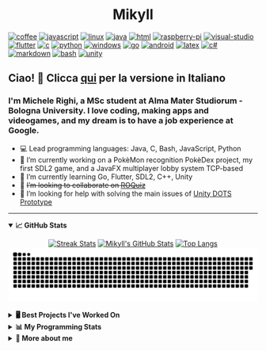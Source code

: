 <p align="center">
  <h1 align="center">Mikyll</h1>
</p>

[![coffee][coffee-shield]][coffee-url]
[![javascript][javascript-shield]][javascript-url]
[![linux][linux-shield]][linux-url]
[![java][java-shield]][java-url]
[![html][html-shield]][html-url]
[![raspberry-pi][raspberry-shield]][raspberry-url]
[![visual-studio][vs-shield]][vs-url]
[![flutter][flutter-shield]][flutter-url]
[![c][c-shield]][c-url]
[![python][python-shield]][python-url]
[![windows][windows-shield]][windows-url]
[![go][go-shield]][go-url]
[![android][android-shield]][android-url]
[![latex][latex-shield]][latex-url]
[![c#][c#-shield]][c#-url]
[![markdown][md-shield]][md-url]
[![bash][bash-shield]][bash-url]
[![unity][unity-shield]][unity-url]


## Ciao! 👋 Clicca [qui](https://github.com/mikyll/mikyll/blob/main/README.it.md) per la versione in Italiano

### I'm Michele Righi, a MSc student at Alma Mater Studiorum - Bologna University. I love coding, making apps and videogames, and my dream is to have a job experience at Google.
- 💻 Lead programming languages: Java, C, Bash, JavaScript, Python
- 🔭 I’m currently working on a PokèMon recognition PokèDex project, my first SDL2 game, and a JavaFX multiplayer lobby system TCP-based
- 🌱 I’m currently learning Go, Flutter, SDL2, C++, Unity
- 👯 ~~I’m looking to collaborate on [ROQuiz](https://github.com/mikyll/ROQuiz)~~
- 🤔 I’m looking for help with solving the main issues of [Unity DOTS Prototype](https://github.com/mikyll/UnityDOTS-Thesis/tree/main/DOTS%20Prototype)

-------

<details open="">
  <summary><b>📈 GitHub Stats</b></summary>
  <p align="center">
    <a href="https://github.com/mikyll/mikyll"><img alt="Streak Stats" src="https://github-readme-streak-stats.herokuapp.com/?user=mikyll&theme=light"/></a>
    <a href="https://github.com/mikyll/mikyll"><img alt="Mikyll's GitHub Stats" src="https://github-readme-stats.vercel.app/api?username=mikyll&show_icons=true" width=55%/></a>
    <a href="https://github.com/mikyll/mikyll"><img alt="Top Langs" src="https://github-readme-stats.vercel.app/api/top-langs/?username=mikyll&layout=compact&langs_count=8" width=40%/></a>
    <a href="https://github.com/mikyll/mikyll"><img alt="Snake animation" src="https://github.com/mikyll/mikyll/blob/output/github-contribution-grid-snake.svg"/></a>
  </p>
</details>

<details>
  <summary><b>🖥️ Best Projects I've Worked On</b></summary>
  
  <h3><a href="https://github.com/TryKatChup/Poke-Pi-Dex">Poké-Pi-Dex</a></h3>
  <a href="https://github.com/TryKatChup">TryKatChup</a> and I recreated a Pokédex clone, which recognizes pictures of Pokémon from the first generation, using a Convolutional Neural Network. It's built on Raspberry Pi4 with LCD display, PiCamera, speaker and some other components attached. The case is made of recycled cardboard. 🌱<br/>
  <p align="center">
    <a href="https://github.com/TryKatChup/Poke-Pi-Dex"><img alt="Poké-Pi-Dex" src="https://github.com/mikyll/mikyll/blob/main/gfx/Pok%C3%A9-Pi-Dex.png" width=50%/></a>
    <br/>
    Watch the <a href="https://www.youtube.com/watch?v=IkbLYq1PmRs">demo</a> on YouTube!
  </p>
</details>

<details>
  <summary><b>📊 My Programming Stats</b></summary>
  
  <!--START_SECTION:waka-->
![Code Time](http://img.shields.io/badge/Code%20Time-77%20hrs%2021%20mins-blue)

![Lines of code](https://img.shields.io/badge/From%20Hello%20World%20I%27ve%20Written-42%20Thousand%20lines%20of%20code-blue)

**I'm a Night 🦉** 

```text
🌞 Morning    72 commits     ██░░░░░░░░░░░░░░░░░░░░░░░   8.47% 
🌆 Daytime    245 commits    ███████░░░░░░░░░░░░░░░░░░   28.82% 
🌃 Evening    269 commits    ████████░░░░░░░░░░░░░░░░░   31.65% 
🌙 Night      264 commits    ███████░░░░░░░░░░░░░░░░░░   31.06%

```


📊 **This Week I Spent My Time On** 

```text
💬 Programming Languages: 
Go                       18 hrs 55 mins      ███████████████████████░░   93.15% 
Dart                     44 mins             █░░░░░░░░░░░░░░░░░░░░░░░░   3.63% 
XML                      20 mins             ░░░░░░░░░░░░░░░░░░░░░░░░░   1.68% 
Markdown                 8 mins              ░░░░░░░░░░░░░░░░░░░░░░░░░   0.7% 
Text                     5 mins              ░░░░░░░░░░░░░░░░░░░░░░░░░   0.49%

```


 Last Updated on 10/01/2022
<!--END_SECTION:waka-->
  
</details>

<details>
  <summary><b>🧐 More about me</b></summary>
  
  ### 🔎 Interests
  - 👾 Game development (SDL2, Unity)
  - ❓ Problem solving
  - 🕹️ Old consoles (GameBoy Advance)
  - 🌱 Nature & 🐈 animals, mostly cats and dogs

  ### 👀 Hobbies
  - ![Dance](https://user-images.githubusercontent.com/56556806/127065104-59b588ad-aacb-46b0-9bd2-a85e55bd0490.gif)Self-taught shuffle dancer ![grub_dance](https://user-images.githubusercontent.com/56556806/127064887-e11b3ff8-dc00-4f0d-91ee-4a9daf0078c0.gif)
  - 🎮 Videogames, mostly MOBA and FPS. Top 3 games: League of Legends 5000+ hours, Call of Duty 1000+ hours, Genshin Impact 300+ hours
  - 💥 Animes, top 3: Attack on Titans, Parasyte, Charlotte
  - 🏐 I love playing volleyball. I also played football for many years but didn't like it too much
  - 🏋🏻‍♂️ I like working out and 🏃🏻 running (mostly in the rain 🌧)
  <!-- - ♟ Board & card games
  - 🧩 Brain teasers-->

  ### 👍 Something I like
  - ![Poké_Ball_summary_IV](https://user-images.githubusercontent.com/56556806/127063471-6f67dcff-2d34-4d13-bd3a-b4489c0cbb5f.png)
  I love PokèMon ![Blaziken Mini](https://user-images.githubusercontent.com/56556806/127063107-e85065bf-5f1f-4f36-af42-c9c4f3dbd51c.gif)
  ![Groudon Mini](https://user-images.githubusercontent.com/56556806/127063167-70b6f2fd-da9e-48a6-bc67-8e45a8d85ec3.gif)
  ![Rayquaza Mini](https://user-images.githubusercontent.com/56556806/127063187-8cdd2174-c32b-4c84-a561-7d8887e64120.gif)
  ![Kyogre Mini](https://user-images.githubusercontent.com/56556806/127063177-f9582683-db38-4be3-8f0d-eacd1ae2ecd3.gif)
  ![Dialga Mini](https://user-images.githubusercontent.com/56556806/127063158-759ba7e3-593b-4d79-b65e-f650fb0c26c1.gif)
  ![Torterra Mini](https://user-images.githubusercontent.com/56556806/127063199-95b6a4f9-a2ae-4732-9b22-afdb2de66dda.gif)
  - 🎥 Cinema: Excelsior!
  - 🎵 Music: mostly Rock, Pop punk, Metal, Techno, House, DnB. My favourite bands are *Linkin Park*, Sum41 and OneRepublic. Trap is not music. 🥶
  - 🐸 Memes and shitposting
  - ✈ Travelling
  - 🍟 Favourite foods: ❣ cannelloni & 🍣 sushi

  ### ⚡ Fun facts
  - 🌲 I'm allergic to like 20 species of plants and trees
  - 🌙 I can focus much better during night time
  - 🤔 I've got a tattoo of something I really like, guess it! <!-- Hint: italic -->
  - 🏀 I can spin a ball on every finger of my left hand

  ### 🎉 Events I attended
  - 🎫 Concerts:
    - I-Days, Monza 2017 - Linkin Park, Blink-182, Sum41, Nothing But Thieves, Sick Tamburo
    - Rocks Festival, Monza 2018 - Thirty Seconds to Mars, Mike Shinoda
    - Cocoricò, Riccione 2018 - Hardwell
    - Geox Theater, Padova 2019 - Mike Shinoda
    - Fabrique, Milan 2019 - Skillet, Devour the Day
    - Alcatraz, Milan 2020 - Five Finger Death Punch, Megadeth, Bad Wolves
  - Small Country Division, VolleyBall Europeans, 📍 Cyprus: played as libero for San Marino
  - One week at Atlas Language School, 📍 Dublin

  ![Meooow](https://user-images.githubusercontent.com/56556806/127066377-355926fa-644e-4d29-bcc0-7dfd8e0d9686.gif)
  ![Helluva Boss: Moxxie](https://user-images.githubusercontent.com/56556806/127073105-b5c7f4f3-b6ba-4566-873c-dd56bc3f6e98.gif)
  ![Ganyu](https://user-images.githubusercontent.com/56556806/127134266-78b8cd2d-856b-4cb8-b873-dbb0885ea61a.gif)
  ![LoL: Viktor](https://user-images.githubusercontent.com/56556806/127073328-3ba60fb8-c277-4bd5-8b5f-f79ef2de5c81.gif)

</details>

<!-- OS -->
[linux-shield]: https://img.shields.io/badge/Linux-FCC624?style=for-the-badge&logo=linux&logoColor=black
[linux-url]: https://www.linux.org/
[debian-shield]: https://img.shields.io/badge/Debian-A81D33?style=for-the-badge&logo=debian&logoColor=white
[debian-url]: https://www.debian.org/
[android-shield]: https://img.shields.io/badge/Android-3DDC84?style=for-the-badge&logo=android&logoColor=white
[android-url]: https://www.android.com/
[windows-shield]: https://img.shields.io/badge/Windows-0078D6?style=for-the-badge&logo=windows&logoColor=white
[windows-url]: https://www.youtube.com/watch?v=zjedLeVGcfE&t=11s
<!-- programming languages -->
[java-shield]: https://img.shields.io/badge/Java-ED8B00?style=for-the-badge&logo=java&logoColor=white
[java-url]: https://www.java.com
[c-shield]: https://img.shields.io/badge/C-00599C?style=for-the-badge&logo=c&logoColor=white
[c-url]: http://www.open-std.org/jtc1/sc22/wg14/
[bash-shield]: https://img.shields.io/badge/Bash_Script-303030?style=for-the-badge&logo=gnu-bash&logoColor=white
[bash-url]: https://www.gnu.org/software/bash/
[javascript-shield]: https://img.shields.io/badge/JavaScript-FFDD00?style=for-the-badge&logo=javascript&logoColor=black
[javascript-url]: https://www.javascript.com/
[python-shield]: https://img.shields.io/badge/python-3670A0?style=for-the-badge&logo=python&logoColor=ffdd54
[python-url]: https://www.python.org/
[go-shield]: https://img.shields.io/badge/go-%2300ADD8.svg?style=for-the-badge&logo=go&logoColor=white
[go-url]: https://go.dev/
[c#-shield]: https://img.shields.io/badge/c%23-%23239120.svg?style=for-the-badge&logo=c-sharp&logoColor=white
[c#-url]: https://docs.microsoft.com/en-us/dotnet/csharp/
[ada-shield]:
[ada-url]: 
<!-- markdown languages -->
[html-shield]: https://img.shields.io/badge/HTML5-E34F26?style=for-the-badge&logo=html5&logoColor=white
[html-url]: https://www.html.it/
[latex-shield]: https://img.shields.io/badge/LaTeX-47A141?style=for-the-badge&logo=LaTeX&logoColor=white
[latex-url]: https://www.latex-project.org/
[css-shield]: https://img.shields.io/badge/CSS3-1572B6?style=for-the-badge&logo=css3&logoColor=white
[css-url]: https://www.w3schools.com/css/
[md-shield]: https://img.shields.io/badge/markdown-575757.svg?style=for-the-badge&logo=markdown&logoColor=white
[md-url]: https://www.markdownguide.org/
<!-- Engine & IDE -->
[unity-shield]: https://img.shields.io/badge/Unity-000000?style=for-the-badge&logo=unity&logoColor=white
[unity-url]: https://unity.com/
[vs-shield]: https://img.shields.io/badge/Visual_Studio-5C2D91?style=for-the-badge&logo=visual%20studio&logoColor=white
[vs-url]: https://visualstudio.microsoft.com/
[sublime-shield]: https://img.shields.io/badge/sublime_text-%23575757.svg?&style=for-the-badge&logo=sublime-text&logoColor=important
[sublime-url]: https://www.sublimetext.com/
<!-- Frameworks & Libraries -->
[flutter-shield]: https://img.shields.io/badge/Flutter-%2302569B.svg?style=for-the-badge&logo=Flutter&logoColor=white
[flutter-url]: https://flutter.dev/
<!-- Others -->
[raspberry-shield]: https://img.shields.io/badge/-RaspberryPi-C51A4A?style=for-the-badge&logo=Raspberry-Pi
[raspberry-url]: https://www.raspberrypi.org/

[coffee-shield]: https://img.shields.io/badge/Buy_Me_A_Coffee-F7DF1E?style=for-the-badge&logo=buy-me-a-coffee&logoColor=black
[coffee-url]: https://www.buymeacoffee.com/mikyll
<!-- https://paypal.me/mikyll98 -->
<!-- more badges: https://badgen.net/ and https://github.com/Ileriayo/markdown-badges#office -->
